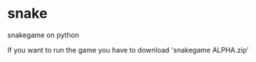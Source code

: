 # snake
snakegame on python

If you want to run the game you have to download 'snakegame ALPHA.zip'

